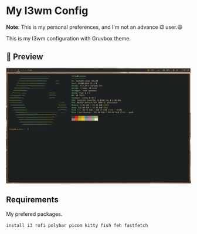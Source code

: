 # My I3wm Config

**Note**: This is my personal preferences, and I'm not an advance i3 user.😄

This is my I3wm configuration with Gruvbox theme.

## 🌟 Preview

![Preview Image](https://raw.githubusercontent.com/li-lay/i3wm-config/master/i3/images/gruvbox-preview.png)

## Requirements

My prefered packages.

```shell
install i3 rofi polybar picom kitty fish feh fastfetch
```
